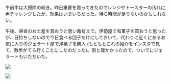 午前中は大掃除の続き。昨日重曹を買ってきたのでレンジやトースターの汚れに再チャレンジしたが、効果はいまいちだった。待ち時間が足りないのかもしれない。

午後、帰省のお土産を買おうと思い亀有まで。伊勢屋で和菓子を買おうと思ったが、日持ちしないので今日食べる団子だけにしておいて、代わりに近くにあるお気に入りのジェラート屋で洋菓子を購入 (もともとこれの紹介をインスタで見て、散歩がてら行くことにしたのだった)。割と暖かかったので、ついでにジェラートもいただいた。

![](https://photos.old.apkas.net/medium/202312/20231229-144550.webp)

![](https://photos.old.apkas.net/medium/202312/20231229-152405.webp)

